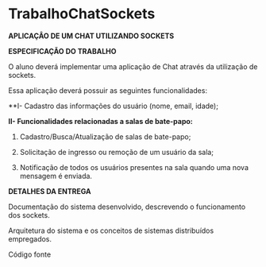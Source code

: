 # TrabalhoChatSockets


**APLICAÇÂO DE UM CHAT UTILIZANDO SOCKETS**

**ESPECIFICAÇÃO DO TRABALHO**

O aluno deverá implementar uma aplicação de Chat através da utilização de sockets​.

Essa aplicação deverá possuir as seguintes funcionalidades:

**I- Cadastro das informações do usuário (nome, email, idade);

**II- Funcionalidades relacionadas a salas de bate-papo:**

  1. Cadastro/Busca/Atualização de salas de bate-papo;

  2. Solicitação de ingresso ou remoção de um usuário da sala;

  3. Notificação de todos os usuários presentes na sala quando uma    nova mensagem é enviada.

**DETALHES DA ENTREGA**

Documentação do sistema desenvolvido, descrevendo o funcionamento dos sockets.

Arquitetura do sistema e os conceitos de sistemas distribuídos empregados.

Código fonte
